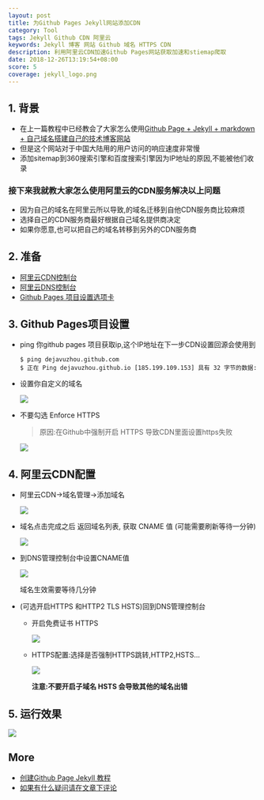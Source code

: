 ```yaml
---
layout: post
title: 为Github Pages Jekyll网站添加CDN
category: Tool
tags: Jekyll Github CDN 阿里云
keywords: Jekyll 博客 网站 Github 域名 HTTPS CDN
description: 利用阿里云CDN加速Github Pages网站获取加速和stiemap爬取
date: 2018-12-26T13:19:54+08:00
score: 5
coverage: jekyll_logo.png
---
```


## 1. 背景

- 在上一篇教程中已经教会了大家怎么使用[Github Page + Jekyll + markdown + 自己域名搭建自己的技术博客网站](/2018/12/21/create-your-own-blog.html)
- 但是这个网站对于中国大陆用的用户访问的响应速度非常慢
- 添加sitemap到360搜索引擎和百度搜索引擎因为IP地址的原因,不能被他们收录

### 接下来我就教大家怎么使用阿里云的CDN服务解决以上问题

- 因为自己的域名在阿里云所以导致,的域名迁移到自他CDN服务商比较麻烦
- 选择自己的CDN服务商最好根据自己域名提供商决定
- 如果你愿意,也可以把自己的域名转移到另外的CDN服务商

## 2. 准备

- [阿里云CDN控制台](https://cdn.console.aliyun.com/#/overview)
- [阿里云DNS控制台](https://dns.console.aliyun.com/#/dns/domainList)
- [Github Pages 项目设置选项卡](https://github.com)
   
## 3. Github Pages项目设置

- ping 你github pages 项目获取ip,这个IP地址在下一步CDN设置回源会使用到
    ```shell
    $ ping dejavuzhou.github.com
    $ 正在 Ping dejavuzhou.github.io [185.199.109.153] 具有 32 字节的数据:
    ```
- 设置你自定义的域名
    
    ![](/assets/image/jekyll_fork07.png)

- 不要勾选 Enforce HTTPS
    > 原因:在Github中强制开启 HTTPS 导致CDN里面设置https失败

    ![](/assets/image/gitpage_ali_cdn01.png)

## 4. 阿里云CDN配置

- 阿里云CDN->域名管理->添加域名
    
    ![](/assets/image/gitpag_cdn_add.png)

- 域名点击完成之后 返回域名列表, 获取 CNAME 值 (可能需要刷新等待一分钟)

    ![](/assets/image/gitpage_cdn_domain_list.png)

- 到DNS管理控制台中设置CNAME值

    ![](/assets/image/gitpage_dns_add_cname.png)
    
    域名生效需要等待几分钟
    
- (可选开启HTTPS 和HTTP2 TLS HSTS)回到DNS管理控制台

    - 开启免费证书 HTTPS
    
        ![](/assets/image/gitpage_cdn_https.png)
        
    - HTTPS配置:选择是否强制HTTPS跳转,HTTP2,HSTS...
    
        ![](/assets/image/gitpage_cdn_config.png)
        
        **注意:不要开启子域名 HSTS 会导致其他的域名出错**
        
##  5. 运行效果

![](/assets/image/gitpage_network_cache.png)

## More

- [创建Github Page Jekyll 教程](/2018/12/21/create-your-own-blog.html)
- [如果有什么疑问请在文章下评论](https://github.com/dejavuzhou/dejavuzhou.github.io/issues)

